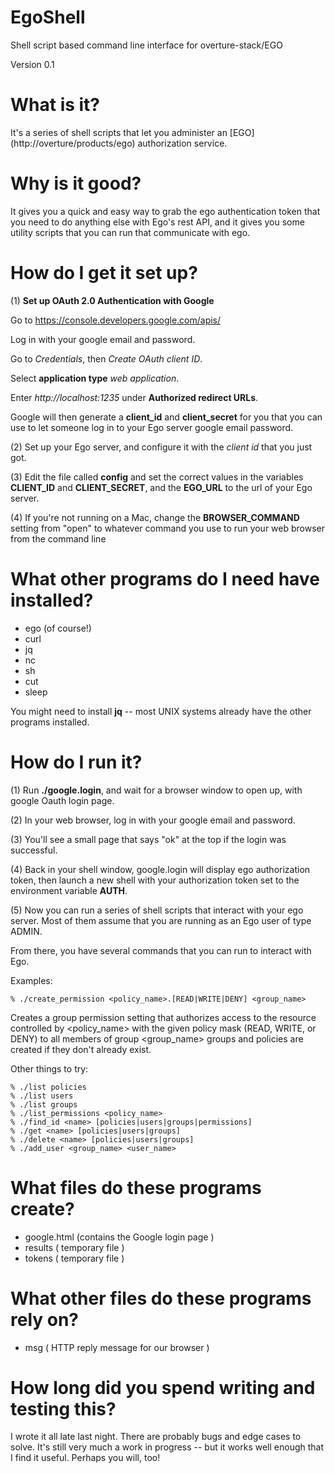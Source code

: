 # EgoShell
Shell script based command line interface for overture-stack/EGO

Version 0.1 

# What is it?

It's a series of shell scripts that let you administer an [EGO] (http://overture/products/ego) authorization service. 

# Why is it good?

It gives you a quick and easy way to grab the ego authentication token that you need to do anything else with Ego's rest API, and it gives you some utility scripts that you can run that communicate with ego. 

# How do I get it set up?

(1) **Set up OAuth 2.0 Authentication with Google**

Go to https://console.developers.google.com/apis/

Log in with your google email and password.

Go to *Credentials*, then *Create OAuth client ID*. 

Select **application type** *web application*.

Enter *http://localhost:1235* under **Authorized redirect URLs**.
 
Google will then generate a **client_id** and **client_secret** for you that you can use to let someone log in to your Ego server google email password.
     
(2) Set up your Ego server, and configure it with the *client id* that you just got.

(3) Edit the file called **config** and set the correct values in the variables **CLIENT_ID** and **CLIENT_SECRET**, and
the **EGO_URL** to the url of your Ego server.

(4) If you're not running on a Mac, change the **BROWSER_COMMAND** setting from "open" to whatever command you use to run your web browser from the command line

# What other programs do I need have installed?
- ego (of course!)
- curl
- jq
- nc
- sh
- cut 
- sleep

You might need to install **jq** -- most UNIX systems already have the other programs installed. 

# How do I run it?
(1) Run **./google.login**, and wait for a browser window to open up, with google
Oauth login page.  

(2) In your web browser, log in with your google email and password. 

(3) You'll see a small page that says "ok" at the top if the login was successful.

(4) Back in your shell window, google.login will display ego authorization
token, then launch a new shell with your authorization token set to the
environment variable **AUTH**. 

(5) Now you can run a series of shell scripts that interact with your ego
server. Most of them assume that you are running as an Ego user of type ADMIN.

From there, you have several commands that you can run to interact with Ego.

Examples:

```
% ./create_permission <policy_name>.[READ|WRITE|DENY] <group_name>
```

Creates a group permission setting that authorizes access to the resource controlled by <policy_name> with the given policy mask (READ, WRITE, or DENY) to all members of group <group_name> groups and policies are created if they don't already exist.

Other things to try:

```
% ./list policies
% ./list users
% ./list groups
% ./list_permissions <policy_name>
% ./find_id <name> [policies|users|groups|permissions] 
% ./get <name> [policies|users|groups]
% ./delete <name> [policies|users|groups]
% ./add_user <group_name> <user_name> 
```

# What files do these programs create?

- google.html (contains the Google login page )
- results ( temporary file )
- tokens ( temporary file )

# What other files do these programs rely on?
- msg ( HTTP reply message for our browser  )

# How long did you spend writing and testing this?

I wrote it all late last night. There are probably bugs and edge cases to solve. It's still very much a work in progress -- but it works well enough that I find it useful. Perhaps you will, too! 



